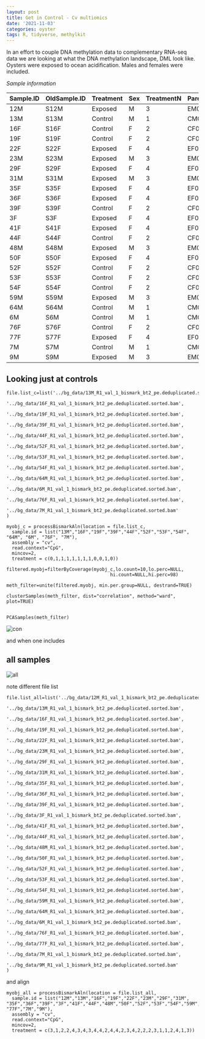 ```yaml
---
layout: post
title: Get in Control - Cv multiomics
date: '2021-11-03'
categories: oyster
tags: R, tidyverse, methylkit
---
```


In an effort to couple DNA methylation data to complementary RNA-seq data we are looking at what the DNA methylation landscape, DML look like. Oysters were exposed to ocean acidification. Males and females were included.

*Sample information*

|Sample.ID|OldSample.ID|Treatment|Sex|TreatmentN|Parent.ID|
|---------|------------|---------|---|----------|---------|
|12M      |S12M        |Exposed  |M  |3         |EM05     |
|13M      |S13M        |Control  |M  |1         |CM04     |
|16F      |S16F        |Control  |F  |2         |CF05     |
|19F      |S19F        |Control  |F  |2         |CF08     |
|22F      |S22F        |Exposed  |F  |4         |EF02     |
|23M      |S23M        |Exposed  |M  |3         |EM04     |
|29F      |S29F        |Exposed  |F  |4         |EF07     |
|31M      |S31M        |Exposed  |M  |3         |EM06     |
|35F      |S35F        |Exposed  |F  |4         |EF08     |
|36F      |S36F        |Exposed  |F  |4         |EF05     |
|39F      |S39F        |Control  |F  |2         |CF06     |
|3F       |S3F         |Exposed  |F  |4         |EF06     |
|41F      |S41F        |Exposed  |F  |4         |EF03     |
|44F      |S44F        |Control  |F  |2         |CF03     |
|48M      |S48M        |Exposed  |M  |3         |EM03     |
|50F      |S50F        |Exposed  |F  |4         |EF01     |
|52F      |S52F        |Control  |F  |2         |CF07     |
|53F      |S53F        |Control  |F  |2         |CF02     |
|54F      |S54F        |Control  |F  |2         |CF01     |
|59M      |S59M        |Exposed  |M  |3         |EM01     |
|64M      |S64M        |Control  |M  |1         |CM05     |
|6M       |S6M         |Control  |M  |1         |CM02     |
|76F      |S76F        |Control  |F  |2         |CF04     |
|77F      |S77F        |Exposed  |F  |4         |EF04     |
|7M       |S7M         |Control  |M  |1         |CM01     |
|9M       |S9M         |Exposed  |M  |3         |EM02     |


## Looking just at controls

```
file.list_c=list('../bg_data/13M_R1_val_1_bismark_bt2_pe.deduplicated.sorted.bam',
                '../bg_data/16F_R1_val_1_bismark_bt2_pe.deduplicated.sorted.bam',
                '../bg_data/19F_R1_val_1_bismark_bt2_pe.deduplicated.sorted.bam',
                '../bg_data/39F_R1_val_1_bismark_bt2_pe.deduplicated.sorted.bam',
                '../bg_data/44F_R1_val_1_bismark_bt2_pe.deduplicated.sorted.bam',
                '../bg_data/52F_R1_val_1_bismark_bt2_pe.deduplicated.sorted.bam',
                '../bg_data/53F_R1_val_1_bismark_bt2_pe.deduplicated.sorted.bam',
                '../bg_data/54F_R1_val_1_bismark_bt2_pe.deduplicated.sorted.bam',
                '../bg_data/64M_R1_val_1_bismark_bt2_pe.deduplicated.sorted.bam',
                '../bg_data/6M_R1_val_1_bismark_bt2_pe.deduplicated.sorted.bam',
                '../bg_data/76F_R1_val_1_bismark_bt2_pe.deduplicated.sorted.bam',
                '../bg_data/7M_R1_val_1_bismark_bt2_pe.deduplicated.sorted.bam'
)
```

```
myobj_c = processBismarkAln(location = file.list_c,
  sample.id = list("13M","16F","19F","39F","44F","52F","53F","54F", "64M", "6M", "76F", "7M"),
  assembly = "cv",
  read.context="CpG",
  mincov=2,
  treatment = c(0,1,1,1,1,1,1,1,0,0,1,0))
```

```
filtered.myobj=filterByCoverage(myobj_c,lo.count=10,lo.perc=NULL,
                                      hi.count=NULL,hi.perc=98)

meth_filter=unite(filtered.myobj, min.per.group=NULL, destrand=TRUE)

clusterSamples(meth_filter, dist="correlation", method="ward", plot=TRUE)


PCASamples(meth_filter)

```


![con](http://gannet.fish.washington.edu/seashell/snaps/2018_L18-adult-methylation____RStudio_Server_2021-11-05_09-34-18.png)



and when one includes
## all samples

![all](http://gannet.fish.washington.edu/seashell/snaps/2018_L18-adult-methylation____RStudio_Server_2021-11-05_09-35-34.png)


note different file list

```
file.list_all=list('../bg_data/12M_R1_val_1_bismark_bt2_pe.deduplicated.sorted.bam',
                '../bg_data/13M_R1_val_1_bismark_bt2_pe.deduplicated.sorted.bam',
                '../bg_data/16F_R1_val_1_bismark_bt2_pe.deduplicated.sorted.bam',
                '../bg_data/19F_R1_val_1_bismark_bt2_pe.deduplicated.sorted.bam',
                '../bg_data/22F_R1_val_1_bismark_bt2_pe.deduplicated.sorted.bam',
                '../bg_data/23M_R1_val_1_bismark_bt2_pe.deduplicated.sorted.bam',
                '../bg_data/29F_R1_val_1_bismark_bt2_pe.deduplicated.sorted.bam',
                '../bg_data/31M_R1_val_1_bismark_bt2_pe.deduplicated.sorted.bam',
                '../bg_data/35F_R1_val_1_bismark_bt2_pe.deduplicated.sorted.bam',
                '../bg_data/36F_R1_val_1_bismark_bt2_pe.deduplicated.sorted.bam',
                '../bg_data/39F_R1_val_1_bismark_bt2_pe.deduplicated.sorted.bam',
                '../bg_data/3F_R1_val_1_bismark_bt2_pe.deduplicated.sorted.bam',
                '../bg_data/41F_R1_val_1_bismark_bt2_pe.deduplicated.sorted.bam',
                '../bg_data/44F_R1_val_1_bismark_bt2_pe.deduplicated.sorted.bam',
                '../bg_data/48M_R1_val_1_bismark_bt2_pe.deduplicated.sorted.bam',
                '../bg_data/50F_R1_val_1_bismark_bt2_pe.deduplicated.sorted.bam',
                '../bg_data/52F_R1_val_1_bismark_bt2_pe.deduplicated.sorted.bam',
                '../bg_data/53F_R1_val_1_bismark_bt2_pe.deduplicated.sorted.bam',
                '../bg_data/54F_R1_val_1_bismark_bt2_pe.deduplicated.sorted.bam',
                '../bg_data/59M_R1_val_1_bismark_bt2_pe.deduplicated.sorted.bam',
                '../bg_data/64M_R1_val_1_bismark_bt2_pe.deduplicated.sorted.bam',
                '../bg_data/6M_R1_val_1_bismark_bt2_pe.deduplicated.sorted.bam',
                '../bg_data/76F_R1_val_1_bismark_bt2_pe.deduplicated.sorted.bam',
                '../bg_data/77F_R1_val_1_bismark_bt2_pe.deduplicated.sorted.bam',
                '../bg_data/7M_R1_val_1_bismark_bt2_pe.deduplicated.sorted.bam',
                '../bg_data/9M_R1_val_1_bismark_bt2_pe.deduplicated.sorted.bam'
)
```
and align


```{r eval=FALSE, include=FALSE}
myobj_all = processBismarkAln(location = file.list_all,
  sample.id = list("12M","13M","16F","19F","22F","23M","29F","31M", "35F","36F","39F","3F","41F","44F","48M","50F","52F","53F","54F","59M","64M","6M","76F", "77F","7M","9M"),
  assembly = "cv",
  read.context="CpG",
  mincov=2,
  treatment = c(3,1,2,2,4,3,4,3,4,4,2,4,4,2,3,4,2,2,2,3,1,1,2,4,1,3))
```
